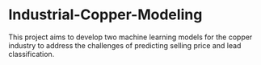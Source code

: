# Industrial-Copper-Modeling
This project aims to develop two machine learning models for the copper industry to address the challenges of predicting selling price and lead classification.
